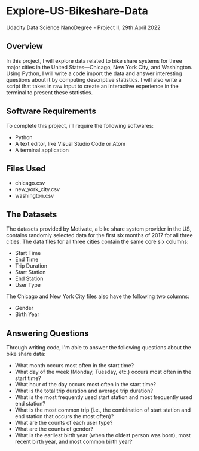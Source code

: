 # Explore-US-Bikeshare-Data

Udacity Data Science NanoDegree - Project II, 29th April 2022

## Overview

In this project, I will explore data related to bike share systems for three major cities in the United States—Chicago, New York City, and Washington. Using Python, I will write a code import the data and answer interesting questions about it by computing descriptive statistics. I will also write a script that takes in raw input to create an interactive experience in the terminal to present these statistics.

## Software Requirements

To complete this project, i'll require the following softwares:

* Python
* A text editor, like Visual Studio Code or Atom
* A terminal application

## Files Used

* chicago.csv
* new_york_city.csv
* washington.csv

## The Datasets

The datasets provided by Motivate, a bike share system provider in the US, contains randomly selected data for the first six months of 2017 for all three cities. The data files for all three cities contain the same core six columns:

* Start Time
* End Time
* Trip Duration
* Start Station
* End Station
* User Type

The Chicago and New York City files also have the following two columns:

* Gender
* Birth Year

## Answering Questions

Through writing code, I'm able to answer the following questions about the bike share data:

* What month occurs most often in the start time?
* What day of the week (Monday, Tuesday, etc.) occurs most often in the start time?
* What hour of the day occurs most often in the start time?
* What is the total trip duration and average trip duration?
* What is the most frequently used start station and most frequently used end station?
* What is the most common trip (i.e., the combination of start station and end station that occurs the most often)?
* What are the counts of each user type?
* What are the counts of gender?
* What is the earliest birth year (when the oldest person was born), most recent birth year, and most common birth year?